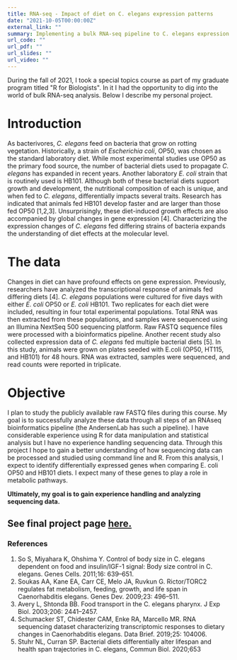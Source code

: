 ```yaml
---
title: RNA-seq - Impact of diet on C. elegans expression patterns 
date: "2021-10-05T00:00:00Z"
external_link: ""
summary: Implementing a bulk RNA-seq pipeline to C. elegans expression data
url_code: ""
url_pdf: ""
url_slides: ""
url_video: ""
---
```

During the fall of 2021, I took a special topics course as part of my graduate program titled "R for Biologists". In it I had the opportunity to dig into the world of bulk RNA-seq analysis. Below I describe my personal project.

# Introduction

As bacterivores, *C. elegans* feed on bacteria that grow on rotting vegetation. Historically, a 
strain of *Escherichia coli*, OP50, was chosen as the standard laboratory diet. While most 
experimental studies use OP50 as the primary food source, the number of bacterial diets used 
to propagate *C. elegans* has expanded in recent years. Another laboratory *E. coli* strain that 
is routinely used is HB101. Although both of these bacterial diets support growth and 
development, the nutritional composition of each is unique, and when fed to *C. elegans*, 
differentially impacts several traits. Research has indicated that animals fed HB101 develop 
faster and are larger than those fed OP50 [1,2,3]. Unsurprisingly, these diet-induced growth 
effects are also accompanied by global changes in gene expression [4]. Characterizing the 
expression changes of *C. elegans* fed differing strains of bacteria expands the understanding 
of diet effects at the molecular level. 

# The data 

Changes in diet can have profound effects on gene expression. Previously, researchers have 
analyzed the transcriptional response of animals fed differing diets [4]. *C. elegans* populations 
were cultured for five days with either *E. coli* OP50 or *E. coli* HB101. Two replicates for each 
diet were included, resulting in four total experimental populations. Total RNA was then 
extracted from these populations, and samples were sequenced using an Illumina NextSeq 
500 sequencing platform. Raw FASTQ sequence files were processed with a bioinformatics 
pipeline. Another recent study also collected expression data of *C. elegans* fed multiple 
bacterial diets [5]. In this study, animals were grown on plates seeded with 
E.coli (OP50, HT115, and HB101) for 48 hours. RNA was extracted, samples were sequenced, 
and read counts were reported in triplicate.

# Objective

I plan to study the publicly available raw FASTQ files during this course. My goal is to 
successfully analyze these data through all steps of an RNAseq bioinformatics pipeline (the 
AndersenLab has such a pipeline). I have considerable experience using R for data 
manipulation and statistical analysis but I have no experience handling sequencing data. 
Through this project I hope to gain a better understanding of how sequencing data can be 
processed and studied using command line and R. From this analysis, I expect to identify 
differentially expressed genes when comparing E. coli OP50 and HB101 diets. I expect many 
of these genes to play a role in metabolic pathways. 
  
**Ultimately, my goal is to gain experience handling and analyzing sequencing data.**

## See final project page [here.](https://rpubs.com/jnyaanga/ibis455final)

### References  
1. So S, Miyahara K, Ohshima Y. Control of body size in C. elegans dependent on food and 
insulin/IGF-1 signal: Body size control in C. elegans. Genes Cells. 2011;16: 639–651.   
2. Soukas AA, Kane EA, Carr CE, Melo JA, Ruvkun G. Rictor/TORC2 regulates fat 
metabolism, feeding, growth, and life span in Caenorhabditis elegans. Genes Dev. 2009;23: 
496–511.  
3. Avery L, Shtonda BB. Food transport in the C. elegans pharynx. J Exp Biol. 2003;206: 
2441–2457.   
4. Schumacker ST, Chidester CAM, Enke RA, Marcello MR. RNA sequencing dataset 
characterizing transcriptomic responses to dietary changes in Caenorhabditis elegans. Data 
Brief. 2019;25: 104006.   
5. Stuhr NL, Curran SP. Bacterial diets differentially alter lifespan and health span trajectories 
in C. elegans, Commun Biol. 2020;653
